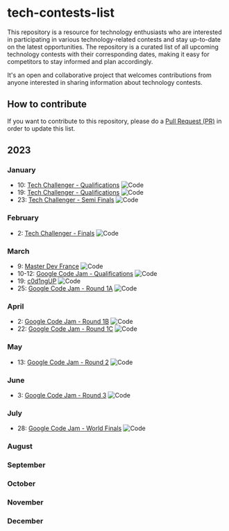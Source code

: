 # tech-contests-list
This repository is a resource for technology enthusiasts who are interested in participating in various technology-related contests and stay up-to-date on the latest opportunities. The repository is a curated list of all upcoming technology contests with their corresponding dates, making it easy for competitors to stay informed and plan accordingly.

It's an open and collaborative project that welcomes contributions from anyone interested in sharing information about technology contests.
## How to contribute
If you want to contribute to this repository, please do a [Pull Request (PR)](https://github.com/clement-avenel/tech-contests-list/pulls) in order to update this list.
## 2023
### January
* 10: [Tech Challenger - Qualifications](https://www.techchallenger.com/) <img alt="Code" src="https://img.shields.io/badge/Code-yellow">
* 19: [Tech Challenger - Qualifications](https://www.techchallenger.com/) <img alt="Code" src="https://img.shields.io/badge/Code-yellow">
* 23: [Tech Challenger - Semi Finals](https://www.techchallenger.com/) <img alt="Code" src="https://img.shields.io/badge/Code-yellow">
### February
* 2: [Tech Challenger - Finals](https://www.techchallenger.com/) <img alt="Code" src="https://img.shields.io/badge/Code-yellow">
### March
* 9: [Master Dev France](https://www.masterdevfrance.com/) <img alt="Code" src="https://img.shields.io/badge/Code-yellow">
* 10-12: [Google Code Jam - Qualifications](https://codingcompetitions.withgoogle.com/codejam) <img alt="Code" src="https://img.shields.io/badge/Code-yellow">
* 19: [c0d1ngUP](https://codingup.fr/post/2023-02-16-inscriptions_en_cours/) <img alt="Code" src="https://img.shields.io/badge/Code-yellow">
* 25: [Google Code Jam - Round 1A](https://codingcompetitions.withgoogle.com/codejam) <img alt="Code" src="https://img.shields.io/badge/Code-yellow">
### April
* 2: [Google Code Jam - Round 1B](https://codingcompetitions.withgoogle.com/codejam) <img alt="Code" src="https://img.shields.io/badge/Code-yellow">
* 22: [Google Code Jam - Round 1C](https://codingcompetitions.withgoogle.com/codejam) <img alt="Code" src="https://img.shields.io/badge/Code-yellow">
### May
* 13: [Google Code Jam - Round 2](https://codingcompetitions.withgoogle.com/codejam) <img alt="Code" src="https://img.shields.io/badge/Code-yellow">
### June
* 3: [Google Code Jam - Round 3](https://codingcompetitions.withgoogle.com/codejam) <img alt="Code" src="https://img.shields.io/badge/Code-yellow">
### July
* 28: [Google Code Jam - World Finals](https://codingcompetitions.withgoogle.com/codejam) <img alt="Code" src="https://img.shields.io/badge/Code-yellow">
### August
### September
### October
### November
### December
